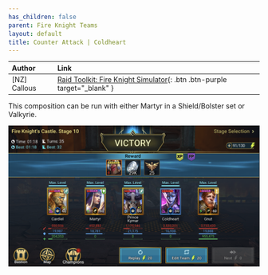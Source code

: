 ```yaml
---
has_children: false
parent: Fire Knight Teams
layout: default
title: Counter Attack | Coldheart
---
```

| Author | Link |
|:-------|:-----|
| [NZ] Callous | [Raid Toolkit: Fire Knight Simulator](https://simulator.raidtoolkit.com/?n=coldgnuts&id=369917668876091472){: .btn .btn-purple target="_blank" }

This composition can be run with either Martyr in a Shield/Bolster set or Valkyrie.

![](/images/uploads/MartyrColheart_EndScreen.png)